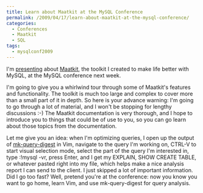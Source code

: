 ```yaml
---
title: Learn about Maatkit at the MySQL Conference
permalink: /2009/04/17/learn-about-maatkit-at-the-mysql-conference/
categories:
  - Conferences
  - Maatkit
  - SQL
tags:
  - mysqlconf2009
---
```

I'm [presenting][1] about [Maatkit][2], the toolkit I created to make life better with MySQL, at the MySQL conference next week.

I'm going to give you a whirlwind tour through some of Maatkit's features and functionality. The toolkit is much too large and complex to cover more than a small part of it in depth. So here is your advance warning: I'm going to go through a lot of material, and I won't be stopping for lengthy discussions :-) The Maatkit documentation is very thorough, and I hope to introduce you to things that could be of use to you, so you can go learn about those topics from the documentation.

Let me give you an idea: when I'm optimizing queries, I open up the output of [mk-query-digest][3] in Vim, navigate to the query I'm working on, CTRL-V to start visual selection mode, select the part of the query I'm interested in, type :!mysql -vr, press Enter, and I get my EXPLAIN, SHOW CREATE TABLE, or whatever pasted right into my file, which helps make a nice analysis report I can send to the client. I just skipped a lot of important information. Did I go too fast? Well, pretend you're at the conference: now you know you want to go home, learn Vim, and use mk-query-digest for query analysis.

 [1]: http://www.mysqlconf.com/mysql2009/public/schedule/detail/5677
 [2]: http://www.maatkit.org/
 [3]: http://www.maatkit.org/doc/mk-query-digest.html
